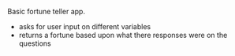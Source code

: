 Basic fortune teller app.
* asks for user input on different variables
* returns a fortune based upon what there responses were on the questions
